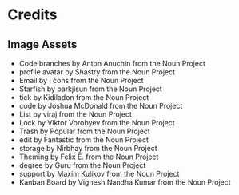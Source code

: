 # Credits

## Image Assets
- Code branches by Anton Anuchin from the Noun Project
- profile avatar by Shastry from the Noun Project
- Email by i cons from the Noun Project
- Starfish by parkjisun from the Noun Project
- tick by Kidiladon from the Noun Project
- code by Joshua McDonald from the Noun Project
- List by viraj from the Noun Project
- Lock by Viktor Vorobyev from the Noun Project
- Trash by Popular from the Noun Project
- edit by Fantastic from the Noun Project
- storage by Nirbhay from the Noun Project
- Theming by Felix E. from the Noun Project
- degree by Guru from the Noun Project
- support by Maxim Kulikov from the Noun Project
- Kanban Board by Vignesh Nandha Kumar from the Noun Project
